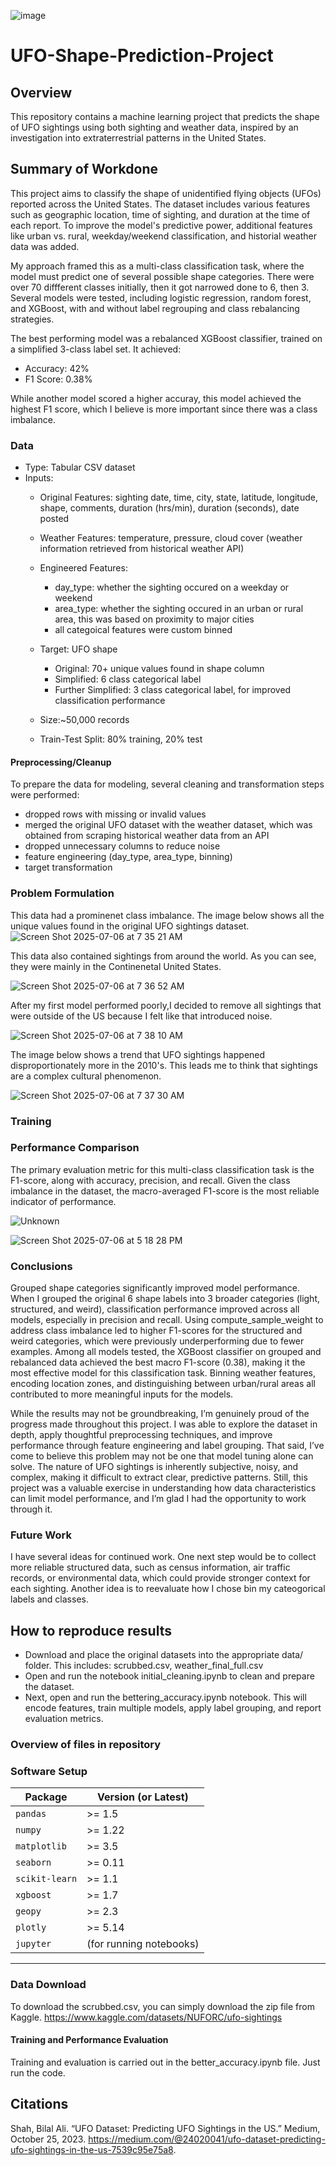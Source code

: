 ![image](https://github.com/user-attachments/assets/da6a42d2-05f4-4f45-9044-4d29de957c1c)
# UFO-Shape-Prediction-Project

## Overview
This repository contains a machine learning project that predicts the shape of UFO sightings using both sighting and weather data, inspired by an investigation into extraterrestrial patterns in the United States.

## Summary of Workdone 
This project aims to classify the shape of unidentified flying objects (UFOs) reported across the United States. The dataset includes various features such as geographic location, time of sighting, and duration at the time of each report. To improve the model's predictive power, additional features like urban vs. rural, weekday/weekend classification, and historial weather data was added.

My approach framed this as a multi-class classification task, where the model must predict one of several possible shape categories. There were over 70 diffferent classes initially, then it got narrowed done to 6, then 3. Several models were tested, including logistic regression, random forest, and XGBoost, with and without label regrouping and class rebalancing strategies.

The best performing model was a rebalanced XGBoost classifier, trained on a simplified 3-class label set. It achieved:

- Accuracy: 42%
- F1 Score: 0.38%
  
While another model scored a higher accuray, this model achieved the highest F1 score, which I believe is more important since there was a class imbalance. 

### Data
- Type: Tabular CSV dataset
- Inputs:
    - Original Features: sighting date, time, city, state, latitude, longitude, shape, comments, duration (hrs/min), duration (seconds), date posted
    - Weather Features: temperature, pressure, cloud cover (weather information retrieved from historical weather API)
    - Engineered Features:
        - day_type: whether the sighting occured on a weekday or weekend
        - area_type: whether the sighting occured in an urban or rural area, this was based on proximity to major cities
        - all categoical features were custom binned

  - Target: UFO shape
    - Original: 70+ unique values found in shape column
    - Simplified: 6 class categorical label
    - Further Simplified: 3 class categorical label, for improved classification performance

  - Size:~50,000 records

  - Train-Test Split: 80% training, 20% test

  
#### Preprocessing/Cleanup 
To prepare the data for modeling, several cleaning and transformation steps were performed: 
  - dropped rows with missing or invalid values
  - merged the original UFO dataset with the weather dataset, which was obtained from scraping historical weather data from an API
  - dropped unnecessary columns to reduce noise
  - feature engineering (day_type, area_type, binning)
  - target transformation 

### Problem Formulation 
This data had a prominenet class imbalance. The image below shows all the unique values found in the original UFO sightings dataset.
![Screen Shot 2025-07-06 at 7 35 21 AM](https://github.com/user-attachments/assets/0853253b-2449-4354-aee6-3fd73264747b)

This data also contained sightings from around the world. As you can see, they were mainly in the Continenetal United States.

![Screen Shot 2025-07-06 at 7 36 52 AM](https://github.com/user-attachments/assets/31058a09-d4c6-4bd5-a3b0-e1988532e31d)

After my first model performed poorly,I decided to remove all sightings that were outside of the US because I felt like that introduced noise. 

![Screen Shot 2025-07-06 at 7 38 10 AM](https://github.com/user-attachments/assets/d8462d22-cd10-499d-b580-bdab1da1e820)

The image below shows a trend that UFO sightings happened disproportionately more in the 2010's. This leads me to think that sightings are a complex cultural phenomenon. 

![Screen Shot 2025-07-06 at 7 37 30 AM](https://github.com/user-attachments/assets/208274c0-ee26-4150-b6c2-caac0d19bb36)

### Training 

### Performance Comparison 
The primary evaluation metric for this multi-class classification task is the F1-score, along with accuracy, precision, and recall. Given the class imbalance in the dataset, the macro-averaged F1-score is the most reliable indicator of performance.

![Unknown](https://github.com/user-attachments/assets/21232bae-f8e1-4589-af37-ff694cbc7358)

![Screen Shot 2025-07-06 at 5 18 28 PM](https://github.com/user-attachments/assets/3ba6e8c1-9388-45bf-b596-4ef1c1735dfb)

### Conclusions
Grouped shape categories significantly improved model performance.
When I grouped the original 6 shape labels into 3 broader categories (light, structured, and weird), classification performance improved across all models, especially in precision and recall. Using compute_sample_weight to address class imbalance led to higher F1-scores for the structured and weird categories, which were previously underperforming due to fewer examples. Among all models tested, the XGBoost classifier on grouped and rebalanced data achieved the best macro F1-score (0.38), making it the most effective model for this classification task. Binning weather features, encoding location zones, and distinguishing between urban/rural areas all contributed to more meaningful inputs for the models.

While the results may not be groundbreaking, I’m genuinely proud of the progress made throughout this project. I was able to explore the dataset in depth, apply thoughtful preprocessing techniques, and improve performance through feature engineering and label grouping. That said, I’ve come to believe this problem may not be one that model tuning alone can solve. The nature of UFO sightings is inherently subjective, noisy, and complex, making it difficult to extract clear, predictive patterns. Still, this project was a valuable exercise in understanding how data characteristics can limit model performance, and I’m glad I had the opportunity to work through it.


### Future Work 
I have several ideas for continued work. One next step would be to collect more reliable structured data, such as census information, air traffic records, or environmental data, which could provide stronger context for each sighting. Another idea is to reevaluate how I chose bin my cateogorical labels and classes. 


## How to reproduce results 
- Download and place the original datasets into the appropriate data/ folder. This includes: scrubbed.csv, weather_final_full.csv
- Open and run the notebook initial_cleaning.ipynb to clean and prepare the dataset.
- Next, open and run the bettering_accuracy.ipynb notebook. This will encode features, train multiple models, apply label grouping, and report evaluation metrics.


### Overview of files in repository 

### Software Setup 
| Package           | Version (or Latest) |
|-------------------|---------------------|
| `pandas`          | >= 1.5              |
| `numpy`           | >= 1.22             |
| `matplotlib`      | >= 3.5              |
| `seaborn`         | >= 0.11             |
| `scikit-learn`    | >= 1.1              |
| `xgboost`         | >= 1.7              |
| `geopy`           | >= 2.3              |
| `plotly`          | >= 5.14             |
| `jupyter`         | (for running notebooks) |

---


### Data Download
To download the scrubbed.csv, you can simply download the zip file from Kaggle. 
https://www.kaggle.com/datasets/NUFORC/ufo-sightings


#### Training and Performance Evaluation 
Training and evaluation is carried out in the better_accuracy.ipynb file. Just run the code. 


## Citations
Shah, Bilal Ali. “UFO Dataset: Predicting UFO Sightings in the US.” Medium, October 25, 2023. https://medium.com/@24020041/ufo-dataset-predicting-ufo-sightings-in-the-us-7539c95e75a8.


